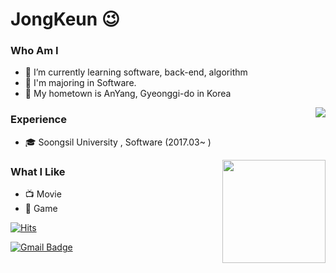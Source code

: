 # JongKeun 😉
### Who Am I
- 🌱 I’m currently learning software, back-end, algorithm
- 🥇 I'm majoring in Software.
- 🚅 My hometown is AnYang, Gyeonggi-do in Korea
<img align='right' src="http://mazassumnida.wtf/api/v2/generate_badge?boj=johnny550">

### Experience
- 🎓 Soongsil University , Software (2017.03~ )
<img align='right' src="https://github-readme-stats.vercel.app/api?username=LeeJongKeun" height="165">

### What I Like
- 📺 Movie
- 🔵 Game




[![Hits](https://hits.seeyoufarm.com/api/count/incr/badge.svg?url=https%3A%2F%2Fgithub.com%2Fhaesoo9410&count_bg=%23EB8B10&title_bg=%23684327&icon=&icon_color=%23E7E7E7&title=VISIT&edge_flat=false)](https://github.com/LeeJongKeun)


[![Gmail Badge](https://img.shields.io/badge/Gmail-D14836?style=flat&logo=Gmail&logoColor=white)](mailto:johnny55043@gmail.com)



